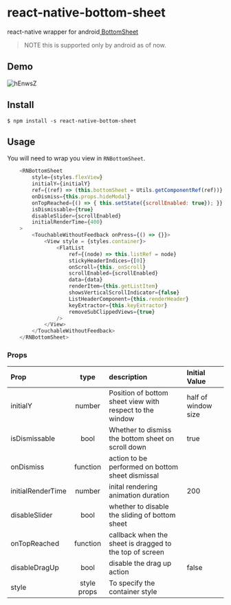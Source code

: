 # react-native-bottom-sheet


react-native wrapper for android[ BottomSheet](https://material.io/develop/android/components/bottom-sheet-behavior/ " BottomSheet")

>NOTE this is supported only by android as of now.

## Demo

![hEnwsZ](https://i.makeagif.com/media/9-28-2018/hEnwsZ.gif)

## Install

`$ npm install -s react-native-bottom-sheet`

## Usage

You will need to wrap you view in `RNBottomSheet`.

```javascript
	<RNBottomSheet
		style={styles.flexView}
		initialY={initialY}
		ref={(ref) => (this.bottomSheet = Utils.getComponentRef(ref))}
		onDismiss={this.props.hideModal}
		onTopReached={() => { this.setState({scrollEnabled: true}); }}
		isDismissable={true}
		disableSlider={scrollEnabled}
		initialRenderTime={400}
	>
		<TouchableWithoutFeedback onPress={() => {}}>
			<View style = {styles.container}>
				<FlatList
					ref={(node) => this.listRef = node}
					stickyHeaderIndices={[0]}
					onScroll={this._onScroll}
					scrollEnabled={scrollEnabled}
					data={data}
					renderItem={this.getListItem}
					showsVerticalScrollIndicator={false}
					ListHeaderComponent={this.renderHeader}
					keyExtractor={this.keyExtractor}
					removeSubClippedViews={true}
				/>
			</View>
		</TouchableWithoutFeedback>
	</RNBottomSheet>
```

### Props
| Prop  | type  | description | Initial Value |
| :------------ |:-----:| :---------|  :----|
| initialY      | number | Position of bottom sheet view with respect to the window |half of window size|
| isDismissable      | bool        |  Whether to dismiss the bottom sheet on scroll down  | true |
| onDismiss | function        | action to be performed on bottom sheet dismissal ||
| initialRenderTime | number        | inital rendering animation duration | 200 |
| disableSlider | bool        | whether to disable the sliding of bottom sheet ||
| onTopReached | function        | callback when the sheet is dragged to the top of screen ||
| disableDragUp | bool        | disable the drag up action | false|
|style| style props | To specify the container style||
